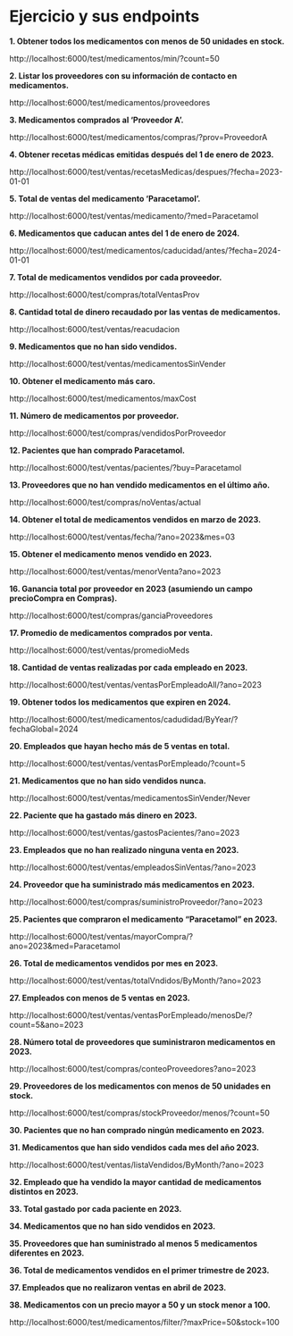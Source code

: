 # Ejercicio y sus endpoints

**1. Obtener todos los medicamentos con menos de 50 unidades en stock.**

http://localhost:6000/test/medicamentos/min/?count=50  

**2. Listar los proveedores con su información de contacto en medicamentos.**

http://localhost:6000/test/medicamentos/proveedores

**3. Medicamentos comprados al ‘Proveedor A’.**

http://localhost:6000/test/medicamentos/compras/?prov=ProveedorA

**4. Obtener recetas médicas emitidas después del 1 de enero de 2023.**

http://localhost:6000/test/ventas/recetasMedicas/despues/?fecha=2023-01-01

**5. Total de ventas del medicamento ‘Paracetamol’.**

http://localhost:6000/test/ventas/medicamento/?med=Paracetamol

**6. Medicamentos que caducan antes del 1 de enero de 2024.**

http://localhost:6000/test/medicamentos/caducidad/antes/?fecha=2024-01-01

**7. Total de medicamentos vendidos por cada proveedor.**

http://localhost:6000/test/compras/totalVentasProv

**8. Cantidad total de dinero recaudado por las ventas de medicamentos.**

http://localhost:6000/test/ventas/reacudacion

**9. Medicamentos que no han sido vendidos.**

http://localhost:6000/test/ventas/medicamentosSinVender

**10. Obtener el medicamento más caro.**

http://localhost:6000/test/medicamentos/maxCost

**11. Número de medicamentos por proveedor.**

http://localhost:6000/test/compras/vendidosPorProveedor

**12. Pacientes que han comprado Paracetamol.**

http://localhost:6000/test/ventas/pacientes/?buy=Paracetamol

**13. Proveedores que no han vendido medicamentos en el último año.**

http://localhost:6000/test/compras/noVentas/actual

**14. Obtener el total de medicamentos vendidos en marzo de 2023.**

http://localhost:6000/test/ventas/fecha/?ano=2023&mes=03

**15. Obtener el medicamento menos vendido en 2023.**

http://localhost:6000/test/ventas/menorVenta?ano=2023

**16. Ganancia total por proveedor en 2023 (asumiendo un campo precioCompra en Compras).**

http://localhost:6000/test/compras/ganciaProveedores

**17. Promedio de medicamentos comprados por venta.**

http://localhost:6000/test/ventas/promedioMeds

**18. Cantidad de ventas realizadas por cada empleado en 2023.**

http://localhost:6000/test/ventas/ventasPorEmpleadoAll/?ano=2023

**19. Obtener todos los medicamentos que expiren en 2024.**

http://localhost:6000/test/medicamentos/cadudidad/ByYear/?fechaGlobal=2024

**20. Empleados que hayan hecho más de 5 ventas en total.**

http://localhost:6000/test/ventas/ventasPorEmpleado/?count=5

**21. Medicamentos que no han sido vendidos nunca.**

http://localhost:6000/test/ventas/medicamentosSinVender/Never

**22. Paciente que ha gastado más dinero en 2023.**

http://localhost:6000/test/ventas/gastosPacientes/?ano=2023

**23. Empleados que no han realizado ninguna venta en 2023.**

http://localhost:6000/test/ventas/empleadosSinVentas/?ano=2023

**24. Proveedor que ha suministrado más medicamentos en 2023.**

http://localhost:6000/test/compras/suministroProveedor/?ano=2023

**25. Pacientes que compraron el medicamento “Paracetamol” en 2023.**

http://localhost:6000/test/ventas/mayorCompra/?ano=2023&med=Paracetamol

**26. Total de medicamentos vendidos por mes en 2023.**

http://localhost:6000/test/ventas/totalVndidos/ByMonth/?ano=2023

**27. Empleados con menos de 5 ventas en 2023.**

http://localhost:6000/test/ventas/ventasPorEmpleado/menosDe/?count=5&ano=2023

**28. Número total de proveedores que suministraron medicamentos en 2023.**

http://localhost:6000/test/compras/conteoProveedores?ano=2023

**29. Proveedores de los medicamentos con menos de 50 unidades en stock.**

http://localhost:6000/test/compras/stockProveedor/menos/?count=50

**30. Pacientes que no han comprado ningún medicamento en 2023.**



**31. Medicamentos que han sido vendidos cada mes del año 2023.**

http://localhost:6000/test/ventas/listaVendidos/ByMonth/?ano=2023

**32. Empleado que ha vendido la mayor cantidad de medicamentos distintos en 2023.**



**33. Total gastado por cada paciente en 2023.**



**34. Medicamentos que no han sido vendidos en 2023.**



**35. Proveedores que han suministrado al menos 5 medicamentos diferentes en 2023.**



**36. Total de medicamentos vendidos en el primer trimestre de 2023.**



**37. Empleados que no realizaron ventas en abril de 2023.**



**38. Medicamentos con un precio mayor a 50 y un stock menor a 100.**

http://localhost:6000/test/medicamentos/filter/?maxPrice=50&stock=100